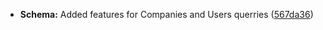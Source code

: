 * **Schema:** Added features for Companies and Users querries ([567da36](https://github.com/tddgit/react-redux-counter-app/commit/567da36ea11444c9e7aec5aad8822ebcda6be73a))
